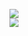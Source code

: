 [![](https://img.shields.io/badge/Made%20With-Github%20Spray-lightgrey.svg?style=for-the-badge&logo=github)](https://github.com/Annihil/github-spray#15529)  
[![](https://i.imgur.com/2DrTn0Z.gif)](https://github.com/Annihil/github-spray)